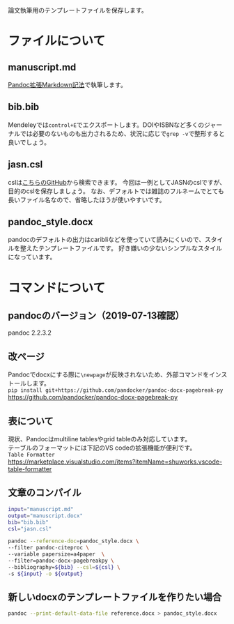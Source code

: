 論文執筆用のテンプレートファイルを保存します。

# ファイルについて
## manuscript.md
[Pandoc拡張Markdown記法](http://sky-y.github.io/site-pandoc-jp/users-guide/)で執筆します。

## bib.bib
Mendeleyでは`control+E`でエクスポートします。DOIやISBNなど多くのジャーナルでは必要のないものも出力されるため、状況に応じで`grep -v`で整形すると良いでしょう。

## jasn.csl
cslは[こちらのGitHub](https://github.com/citation-style-language/styles/find/master)から検索できます。
今回は一例としてJASNのcslですが、目的のcslを保存しましょう。
なお、デフォルトでは雑誌のフルネームでとても長いファイル名なので、省略したほうが使いやすいです。

## pandoc_style.docx
pandocのデフォルトの出力はcaribliなどを使っていて読みにくいので、スタイルを整えたテンプレートファイルです。
好き嫌いの少ないシンプルなスタイルになっています。

# コマンドについて

## pandocのバージョン（2019-07-13確認）
pandoc 2.2.3.2

## 改ページ
Pandocでdocxにする際に`\newpage`が反映されないため、外部コマンドをインストールします。  
`pip install git+https://github.com/pandocker/pandoc-docx-pagebreak-py`  
https://github.com/pandocker/pandoc-docx-pagebreak-py

## 表について
現状、Pandocはmultiline tablesやgrid tableのみ対応しています。  
テーブルのフォーマットには下記のVS codeの拡張機能が便利です。  
`Table Formatter`  
https://marketplace.visualstudio.com/items?itemName=shuworks.vscode-table-formatter

## 文章のコンパイル
```bash
input="manuscript.md"
output="manuscript.docx"
bib="bib.bib"
csl="jasn.csl"

pandoc --reference-doc=pandoc_style.docx \
--filter pandoc-citeproc \
--variable papersize=a4paper  \
--filter=pandoc-docx-pagebreakpy \
--bibliography=${bib} --csl=${csl} \
-s ${input} -o ${output}
```

## 新しいdocxのテンプレートファイルを作りたい場合
```bash
pandoc --print-default-data-file reference.docx > pandoc_style.docx
```
